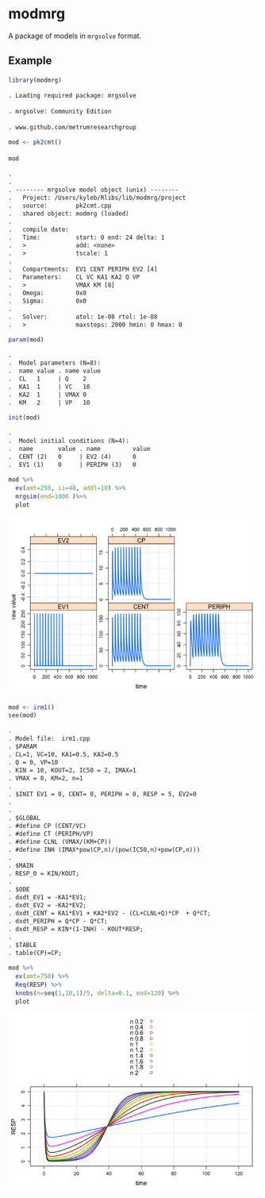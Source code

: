 modmrg
======

A package of models in `mrgsolve` format.

Example
-------

``` r
library(modmrg)
```

    . Loading required package: mrgsolve

    . mrgsolve: Community Edition

    . www.github.com/metrumresearchgroup

``` r
mod <- pk2cmt()

mod
```

    . 
    . 
    . -------- mrgsolve model object (unix) --------
    .   Project: /Users/kyleb/Rlibs/lib/modmrg/project
    .   source:        pk2cmt.cpp
    .   shared object: modmrg (loaded)
    . 
    .   compile date:  
    .   Time:          start: 0 end: 24 delta: 1
    .   >              add: <none>
    .   >              tscale: 1
    . 
    .   Compartments:  EV1 CENT PERIPH EV2 [4]
    .   Parameters:    CL VC KA1 KA2 Q VP
    .   >              VMAX KM [8]
    .   Omega:         0x0 
    .   Sigma:         0x0 
    . 
    .   Solver:        atol: 1e-08 rtol: 1e-08
    .   >              maxsteps: 2000 hmin: 0 hmax: 0

``` r
param(mod)
```

    . 
    .  Model parameters (N=8):
    .  name value . name value
    .  CL   1     | Q    2    
    .  KA1  1     | VC   10   
    .  KA2  1     | VMAX 0    
    .  KM   2     | VP   10

``` r
init(mod)
```

    . 
    .  Model initial conditions (N=4):
    .  name       value . name         value
    .  CENT (2)   0     | EV2 (4)      0    
    .  EV1 (1)    0     | PERIPH (3)   0

``` r
mod %>%
  ev(amt=250, ii=48, addl=10) %>% 
  mrgsim(end=1000 )%>% 
  plot
```

![](img/README-unnamed-chunk-2-1.png)<!-- -->

``` r
mod <- irm1()
see(mod)
```

    . 
    . Model file:  irm1.cpp 
    . $PARAM
    . CL=1, VC=10, KA1=0.5, KA2=0.5
    . Q = 0, VP=10
    . KIN = 10, KOUT=2, IC50 = 2, IMAX=1
    . VMAX = 0, KM=2, n=1
    . 
    . $INIT EV1 = 0, CENT= 0, PERIPH = 0, RESP = 5, EV2=0
    . 
    . 
    . $GLOBAL
    . #define CP (CENT/VC)
    . #define CT (PERIPH/VP)
    . #define CLNL (VMAX/(KM+CP))
    . #define INH (IMAX*pow(CP,n)/(pow(IC50,n)+pow(CP,n)))
    . 
    . $MAIN
    . RESP_0 = KIN/KOUT;
    . 
    . $ODE
    . dxdt_EV1 = -KA1*EV1;
    . dxdt_EV2 = -KA2*EV2;
    . dxdt_CENT = KA1*EV1 + KA2*EV2 - (CL+CLNL+Q)*CP  + Q*CT;
    . dxdt_PERIPH = Q*CP - Q*CT;
    . dxdt_RESP = KIN*(1-INH) - KOUT*RESP;
    . 
    . $TABLE
    . table(CP)=CP;

``` r
mod %>% 
  ev(amt=750) %>% 
  Req(RESP) %>%
  knobs(n=seq(1,10,1)/5, delta=0.1, end=120) %>%
  plot
```

![](img/README-unnamed-chunk-3-1.png)<!-- -->
